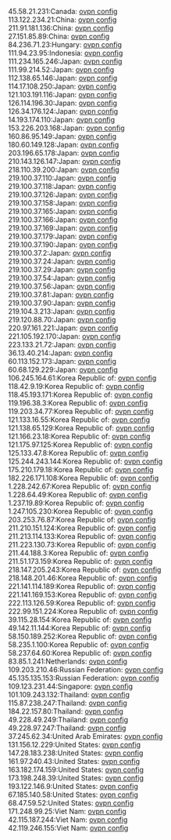 45.58.21.231:Canada: [ovpn config](vpn/45_58_21_231.ovpn)  
113.122.234.21:China: [ovpn config](vpn/113_122_234_21.ovpn)  
211.91.181.136:China: [ovpn config](vpn/211_91_181_136.ovpn)  
27.151.85.89:China: [ovpn config](vpn/27_151_85_89.ovpn)  
84.236.71.23:Hungary: [ovpn config](vpn/84_236_71_23.ovpn)  
111.94.23.95:Indonesia: [ovpn config](vpn/111_94_23_95.ovpn)  
111.234.165.246:Japan: [ovpn config](vpn/111_234_165_246.ovpn)  
111.99.214.52:Japan: [ovpn config](vpn/111_99_214_52.ovpn)  
112.138.65.146:Japan: [ovpn config](vpn/112_138_65_146.ovpn)  
114.17.108.250:Japan: [ovpn config](vpn/114_17_108_250.ovpn)  
121.103.191.116:Japan: [ovpn config](vpn/121_103_191_116.ovpn)  
126.114.196.30:Japan: [ovpn config](vpn/126_114_196_30.ovpn)  
126.34.176.124:Japan: [ovpn config](vpn/126_34_176_124.ovpn)  
14.193.174.110:Japan: [ovpn config](vpn/14_193_174_110.ovpn)  
153.226.203.168:Japan: [ovpn config](vpn/153_226_203_168.ovpn)  
160.86.95.149:Japan: [ovpn config](vpn/160_86_95_149.ovpn)  
180.60.149.128:Japan: [ovpn config](vpn/180_60_149_128.ovpn)  
203.196.65.178:Japan: [ovpn config](vpn/203_196_65_178.ovpn)  
210.143.126.147:Japan: [ovpn config](vpn/210_143_126_147.ovpn)  
218.110.39.200:Japan: [ovpn config](vpn/218_110_39_200.ovpn)  
219.100.37.110:Japan: [ovpn config](vpn/219_100_37_110.ovpn)  
219.100.37.118:Japan: [ovpn config](vpn/219_100_37_118.ovpn)  
219.100.37.126:Japan: [ovpn config](vpn/219_100_37_126.ovpn)  
219.100.37.158:Japan: [ovpn config](vpn/219_100_37_158.ovpn)  
219.100.37.165:Japan: [ovpn config](vpn/219_100_37_165.ovpn)  
219.100.37.166:Japan: [ovpn config](vpn/219_100_37_166.ovpn)  
219.100.37.169:Japan: [ovpn config](vpn/219_100_37_169.ovpn)  
219.100.37.179:Japan: [ovpn config](vpn/219_100_37_179.ovpn)  
219.100.37.190:Japan: [ovpn config](vpn/219_100_37_190.ovpn)  
219.100.37.2:Japan: [ovpn config](vpn/219_100_37_2.ovpn)  
219.100.37.24:Japan: [ovpn config](vpn/219_100_37_24.ovpn)  
219.100.37.29:Japan: [ovpn config](vpn/219_100_37_29.ovpn)  
219.100.37.54:Japan: [ovpn config](vpn/219_100_37_54.ovpn)  
219.100.37.56:Japan: [ovpn config](vpn/219_100_37_56.ovpn)  
219.100.37.81:Japan: [ovpn config](vpn/219_100_37_81.ovpn)  
219.100.37.90:Japan: [ovpn config](vpn/219_100_37_90.ovpn)  
219.104.3.213:Japan: [ovpn config](vpn/219_104_3_213.ovpn)  
219.120.88.70:Japan: [ovpn config](vpn/219_120_88_70.ovpn)  
220.97.161.221:Japan: [ovpn config](vpn/220_97_161_221.ovpn)  
221.105.192.170:Japan: [ovpn config](vpn/221_105_192_170.ovpn)  
223.133.21.72:Japan: [ovpn config](vpn/223_133_21_72.ovpn)  
36.13.40.214:Japan: [ovpn config](vpn/36_13_40_214.ovpn)  
60.113.152.173:Japan: [ovpn config](vpn/60_113_152_173.ovpn)  
60.68.129.229:Japan: [ovpn config](vpn/60_68_129_229.ovpn)  
106.245.164.61:Korea Republic of: [ovpn config](vpn/106_245_164_61.ovpn)  
118.42.9.19:Korea Republic of: [ovpn config](vpn/118_42_9_19.ovpn)  
118.45.193.171:Korea Republic of: [ovpn config](vpn/118_45_193_171.ovpn)  
119.196.38.3:Korea Republic of: [ovpn config](vpn/119_196_38_3.ovpn)  
119.203.34.77:Korea Republic of: [ovpn config](vpn/119_203_34_77.ovpn)  
121.133.16.55:Korea Republic of: [ovpn config](vpn/121_133_16_55.ovpn)  
121.138.65.129:Korea Republic of: [ovpn config](vpn/121_138_65_129.ovpn)  
121.166.23.18:Korea Republic of: [ovpn config](vpn/121_166_23_18.ovpn)  
121.175.97.125:Korea Republic of: [ovpn config](vpn/121_175_97_125.ovpn)  
125.133.47.8:Korea Republic of: [ovpn config](vpn/125_133_47_8.ovpn)  
125.244.243.144:Korea Republic of: [ovpn config](vpn/125_244_243_144.ovpn)  
175.210.179.18:Korea Republic of: [ovpn config](vpn/175_210_179_18.ovpn)  
182.226.171.108:Korea Republic of: [ovpn config](vpn/182_226_171_108.ovpn)  
1.228.242.67:Korea Republic of: [ovpn config](vpn/1_228_242_67.ovpn)  
1.228.64.49:Korea Republic of: [ovpn config](vpn/1_228_64_49.ovpn)  
1.237.19.89:Korea Republic of: [ovpn config](vpn/1_237_19_89.ovpn)  
1.247.105.230:Korea Republic of: [ovpn config](vpn/1_247_105_230.ovpn)  
203.253.76.87:Korea Republic of: [ovpn config](vpn/203_253_76_87.ovpn)  
211.210.151.124:Korea Republic of: [ovpn config](vpn/211_210_151_124.ovpn)  
211.213.114.133:Korea Republic of: [ovpn config](vpn/211_213_114_133.ovpn)  
211.223.130.73:Korea Republic of: [ovpn config](vpn/211_223_130_73.ovpn)  
211.44.188.3:Korea Republic of: [ovpn config](vpn/211_44_188_3.ovpn)  
211.51.173.159:Korea Republic of: [ovpn config](vpn/211_51_173_159.ovpn)  
218.147.205.243:Korea Republic of: [ovpn config](vpn/218_147_205_243.ovpn)  
218.148.201.46:Korea Republic of: [ovpn config](vpn/218_148_201_46.ovpn)  
221.141.114.189:Korea Republic of: [ovpn config](vpn/221_141_114_189.ovpn)  
221.141.169.153:Korea Republic of: [ovpn config](vpn/221_141_169_153.ovpn)  
222.113.126.59:Korea Republic of: [ovpn config](vpn/222_113_126_59.ovpn)  
222.99.151.224:Korea Republic of: [ovpn config](vpn/222_99_151_224.ovpn)  
39.115.28.154:Korea Republic of: [ovpn config](vpn/39_115_28_154.ovpn)  
49.142.11.144:Korea Republic of: [ovpn config](vpn/49_142_11_144.ovpn)  
58.150.189.252:Korea Republic of: [ovpn config](vpn/58_150_189_252.ovpn)  
58.235.1.100:Korea Republic of: [ovpn config](vpn/58_235_1_100.ovpn)  
58.237.64.60:Korea Republic of: [ovpn config](vpn/58_237_64_60.ovpn)  
83.85.1.241:Netherlands: [ovpn config](vpn/83_85_1_241.ovpn)  
109.203.210.46:Russian Federation: [ovpn config](vpn/109_203_210_46.ovpn)  
45.135.135.153:Russian Federation: [ovpn config](vpn/45_135_135_153.ovpn)  
109.123.231.44:Singapore: [ovpn config](vpn/109_123_231_44.ovpn)  
101.109.243.132:Thailand: [ovpn config](vpn/101_109_243_132.ovpn)  
115.87.238.247:Thailand: [ovpn config](vpn/115_87_238_247.ovpn)  
184.22.157.80:Thailand: [ovpn config](vpn/184_22_157_80.ovpn)  
49.228.49.249:Thailand: [ovpn config](vpn/49_228_49_249.ovpn)  
49.228.97.247:Thailand: [ovpn config](vpn/49_228_97_247.ovpn)  
37.245.62.34:United Arab Emirates: [ovpn config](vpn/37_245_62_34.ovpn)  
131.156.12.229:United States: [ovpn config](vpn/131_156_12_229.ovpn)  
147.28.183.238:United States: [ovpn config](vpn/147_28_183_238.ovpn)  
161.97.240.43:United States: [ovpn config](vpn/161_97_240_43.ovpn)  
163.182.174.159:United States: [ovpn config](vpn/163_182_174_159.ovpn)  
173.198.248.39:United States: [ovpn config](vpn/173_198_248_39.ovpn)  
193.122.146.9:United States: [ovpn config](vpn/193_122_146_9.ovpn)  
67.185.140.58:United States: [ovpn config](vpn/67_185_140_58.ovpn)  
68.47.59.52:United States: [ovpn config](vpn/68_47_59_52.ovpn)  
171.248.99.25:Viet Nam: [ovpn config](vpn/171_248_99_25.ovpn)  
42.115.187.244:Viet Nam: [ovpn config](vpn/42_115_187_244.ovpn)  
42.119.246.155:Viet Nam: [ovpn config](vpn/42_119_246_155.ovpn)  
